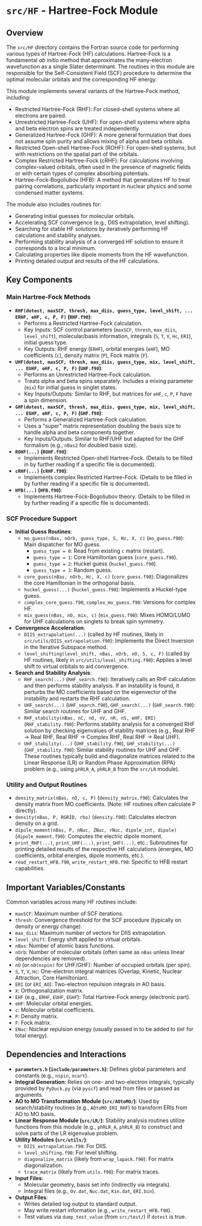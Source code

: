 # `src/HF` - Hartree-Fock Module

## Overview

The `src/HF` directory contains the Fortran source code for performing various types of Hartree-Fock (HF) calculations. Hartree-Fock is a fundamental *ab initio* method that approximates the many-electron wavefunction as a single Slater determinant. The routines in this module are responsible for the Self-Consistent Field (SCF) procedure to determine the optimal molecular orbitals and the corresponding HF energy.

This module implements several variants of the Hartree-Fock method, including:
*   Restricted Hartree-Fock (RHF): For closed-shell systems where all electrons are paired.
*   Unrestricted Hartree-Fock (UHF): For open-shell systems where alpha and beta electron spins are treated independently.
*   Generalized Hartree-Fock (GHF): A more general formulation that does not assume spin purity and allows mixing of alpha and beta orbitals.
*   Restricted Open-shell Hartree-Fock (ROHF): For open-shell systems, but with restrictions on the spatial part of the orbitals.
*   Complex Restricted Hartree-Fock (cRHF): For calculations involving complex-valued orbitals, often used in the presence of magnetic fields or with certain types of complex absorbing potentials.
*   Hartree-Fock-Bogoliubov (HFB): A method that generalizes HF to treat pairing correlations, particularly important in nuclear physics and some condensed matter systems.

The module also includes routines for:
*   Generating initial guesses for molecular orbitals.
*   Accelerating SCF convergence (e.g., DIIS extrapolation, level shifting).
*   Searching for stable HF solutions by iteratively performing HF calculations and stability analyses.
*   Performing stability analysis of a converged HF solution to ensure it corresponds to a local minimum.
*   Calculating properties like dipole moments from the HF wavefunction.
*   Printing detailed output and results of the HF calculations.

## Key Components

### Main Hartree-Fock Methods
*   **`RHF(dotest, maxSCF, thresh, max_diis, guess_type, level_shift, ... ERHF, eHF, c, P, F)` (`RHF.f90`)**:
    *   Performs a Restricted Hartree-Fock calculation.
    *   Key Inputs: SCF control parameters (`maxSCF`, `thresh`, `max_diis`, `level_shift`), molecular/basis information, integrals (`S`, `T`, `V`, `Hc`, `ERI`), initial guess type.
    *   Key Outputs: RHF energy (`ERHF`), orbital energies (`eHF`), MO coefficients (`c`), density matrix (`P`), Fock matrix (`F`).
*   **`UHF(dotest, maxSCF, thresh, max_diis, guess_type, mix, level_shift, ... EUHF, eHF, c, P, F)` (`UHF.f90`)**:
    *   Performs an Unrestricted Hartree-Fock calculation.
    *   Treats alpha and beta spins separately. Includes a mixing parameter (`mix`) for initial guess in singlet states.
    *   Key Inputs/Outputs: Similar to RHF, but matrices for `eHF`, `c`, `P`, `F` have a spin dimension.
*   **`GHF(dotest, maxSCF, thresh, max_diis, guess_type, mix, level_shift, ... EGHF, eHF, c, P, F)` (`GHF.f90`)**:
    *   Performs a Generalized Hartree-Fock calculation.
    *   Uses a "super" matrix representation doubling the basis size to handle alpha and beta components together.
    *   Key Inputs/Outputs: Similar to RHF/UHF but adapted for the GHF formalism (e.g., `nBas2` for doubled basis size).
*   **`ROHF(...)` (`ROHF.f90`)**:
    *   Implements Restricted Open-shell Hartree-Fock. (Details to be filled in by further reading if a specific file is documented).
*   **`cRHF(...)` (`cRHF.f90`)**:
    *   Implements complex Restricted Hartree-Fock. (Details to be filled in by further reading if a specific file is documented).
*   **`HFB(...)` (`HFB.f90`)**:
    *   Implements Hartree-Fock-Bogoliubov theory. (Details to be filled in by further reading if a specific file is documented).

### SCF Procedure Support
*   **Initial Guess Routines**:
    *   `mo_guess(nBas, nOrb, guess_type, S, Hc, X, c)` (`mo_guess.f90`): Main dispatcher for MO guess.
        *   `guess_type = 0`: Read from existing `c` matrix (restart).
        *   `guess_type = 1`: Core Hamiltonian guess (`core_guess.f90`).
        *   `guess_type = 2`: Huckel guess (`huckel_guess.f90`).
        *   `guess_type = 3`: Random guess.
    *   `core_guess(nBas, nOrb, Hc, X, c)` (`core_guess.f90`): Diagonalizes the core Hamiltonian in the orthogonal basis.
    *   `huckel_guess(...)` (`huckel_guess.f90`): Implements a Huckel-type guess.
    *   `complex_core_guess.f90`, `complex_mo_guess.f90`: Versions for complex HF.
    *   `mix_guess(nBas, nO, mix, c)` (`mix_guess.f90`): Mixes HOMO/LUMO for UHF calculations on singlets to break spin symmetry.
*   **Convergence Acceleration**:
    *   `DIIS_extrapolation(...)` (called by HF routines, likely in `src/utils/DIIS_extrapolation.f90`): Implements the Direct Inversion in the Iterative Subspace method.
    *   `level_shifting(level_shift, nBas, nOrb, nO, S, c, F)` (called by HF routines, likely in `src/utils/level_shifting.f90`): Applies a level shift to virtual orbitals to aid convergence.
*   **Search and Stability Analysis**:
    *   `RHF_search(...)` (`RHF_search.f90`): Iteratively calls an RHF calculation and then performs stability analysis. If an instability is found, it perturbs the MO coefficients based on the eigenvector of the instability and restarts the RHF calculation.
    *   `UHF_search(...)` (`UHF_search.f90`), `GHF_search(...)` (`GHF_search.f90`): Similar search routines for UHF and GHF.
    *   `RHF_stability(nBas, nC, nO, nV, nR, nS, eHF, ERI)` (`RHF_stability.f90`): Performs stability analysis for a converged RHF solution by checking eigenvalues of stability matrices (e.g., Real RHF -> Real RHF, Real RHF -> Complex RHF, Real RHF -> Real UHF).
    *   `UHF_stability(...)` (`UHF_stability.f90`), `GHF_stability(...)` (`GHF_stability.f90`): Similar stability routines for UHF and GHF.
    These routines typically build and diagonalize matrices related to the Linear Response (LR) or Random Phase Approximation (RPA) problem (e.g., using `phRLR_A`, `phRLR_B` from the `src/LR` module).

### Utility and Output Routines
*   `density_matrix(nBas, nO, c, P)` (`density_matrix.f90`): Calculates the density matrix from MO coefficients. (Note: HF routines often calculate P directly).
*   `density(nBas, P, RGRID, rho)` (`density.f90`): Calculates electron density on a grid.
*   `dipole_moment(nBas, P, nNuc, ZNuc, rNuc, dipole_int, dipole)` (`dipole_moment.f90`): Computes the electric dipole moment.
*   `print_RHF(...)`, `print_UHF(...)`, `print_GHF(...)`, etc.: Subroutines for printing detailed results of the respective HF calculations (energies, MO coefficients, orbital energies, dipole moments, etc.).
*   `read_restart_HFB.f90`, `write_restart_HFB.f90`: Specific to HFB restart capabilities.

## Important Variables/Constants

Common variables across many HF routines include:
*   `maxSCF`: Maximum number of SCF iterations.
*   `thresh`: Convergence threshold for the SCF procedure (typically on density or energy change).
*   `max_diis`: Maximum number of vectors for DIIS extrapolation.
*   `level_shift`: Energy shift applied to virtual orbitals.
*   `nBas`: Number of atomic basis functions.
*   `nOrb`: Number of molecular orbitals (often same as `nBas` unless linear dependencies are removed).
*   `nO` (or `nO(nspin)` for UHF/GHF): Number of occupied orbitals (per spin).
*   `S`, `T`, `V`, `Hc`: One-electron integral matrices (Overlap, Kinetic, Nuclear Attraction, Core Hamiltonian).
*   `ERI` (or `ERI_AO`): Two-electron repulsion integrals in AO basis.
*   `X`: Orthogonalization matrix.
*   `EHF` (e.g., `ERHF`, `EUHF`, `EGHF`): Total Hartree-Fock energy (electronic part).
*   `eHF`: Molecular orbital energies.
*   `c`: Molecular orbital coefficients.
*   `P`: Density matrix.
*   `F`: Fock matrix.
*   `ENuc`: Nuclear repulsion energy (usually passed in to be added to `EHF` for total energy).

## Dependencies and Interactions

*   **`parameters.h` (`include/parameters.h`)**: Defines global parameters and constants (e.g., `nspin`, `ncart`).
*   **Integral Generation**: Relies on one- and two-electron integrals, typically provided by `PyDuck.py` (via `pyscf`) and read from files or passed as arguments.
*   **AO to MO Transformation Module (`src/AOtoMO/`)**: Used by search/stability routines (e.g., `AOtoMO_ERI_RHF`) to transform ERIs from AO to MO basis.
*   **Linear Response Module (`src/LR/`)**: Stability analysis routines utilize functions from this module (e.g., `phRLR_A`, `phRLR_B`) to construct and solve parts of the LR eigenvalue problem.
*   **Utility Modules (`src/utils/`)**:
    *   `DIIS_extrapolation.f90`: For DIIS.
    *   `level_shifting.f90`: For level shifting.
    *   `diagonalize_matrix` (likely from `wrap_lapack.f90`): For matrix diagonalization.
    *   `trace_matrix` (likely from `utils.f90`): For matrix traces.
*   **Input Files**:
    *   Molecular geometry, basis set info (indirectly via integrals).
    *   Integral files (e.g., `Ov.dat`, `Nuc.dat`, `Kin.dat`, `ERI.bin`).
*   **Output Files**:
    *   Writes detailed log output to standard output.
    *   May write restart information (e.g., `write_restart_HFB.f90`).
    *   Test values via `dump_test_value` (from `src/test/`) if `dotest` is true.

